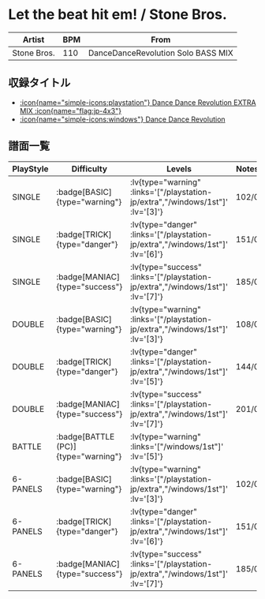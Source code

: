 # Let the beat hit em! / Stone Bros.

|Artist|BPM|From|
|------|---|----|
|Stone Bros.|110|DanceDanceRevolution Solo BASS MIX|

## 収録タイトル

- [ :icon{name="simple-icons:playstation"} Dance Dance Revolution EXTRA MIX :icon{name="flag:jp-4x3"} ](/playstation-jp/extra)
- [:icon{name="simple-icons:windows"} Dance Dance Revolution](/windows/1st)

## 譜面一覧

|PlayStyle|Difficulty|Levels|Notes|Movie|
|---------|----------|------|-----|-----|
|SINGLE| :badge[BASIC]{type="warning"} | :lv{type="warning" :links='["/playstation-jp/extra","/windows/1st"]' :lv='[3]'} |102/0||
|SINGLE| :badge[TRICK]{type="danger"} | :lv{type="danger" :links='["/playstation-jp/extra","/windows/1st"]' :lv='[6]'} |151/0||
|SINGLE| :badge[MANIAC]{type="success"} | :lv{type="success" :links='["/playstation-jp/extra","/windows/1st"]' :lv='[7]'} |185/0||
|DOUBLE| :badge[BASIC]{type="warning"} | :lv{type="warning" :links='["/playstation-jp/extra","/windows/1st"]' :lv='[3]'} |108/0||
|DOUBLE| :badge[TRICK]{type="danger"} | :lv{type="danger" :links='["/playstation-jp/extra","/windows/1st"]' :lv='[5]'} |144/0||
|DOUBLE| :badge[MANIAC]{type="success"} | :lv{type="success" :links='["/playstation-jp/extra","/windows/1st"]' :lv='[7]'} |201/0||
|BATTLE| :badge[BATTLE (PC)]{type="warning"} | :lv{type="warning" :links='["/windows/1st"]' :lv='[5]'} |||
|6-PANELS| :badge[BASIC]{type="warning"} | :lv{type="warning" :links='["/playstation-jp/extra","/windows/1st"]' :lv='[3]'} |102/0||
|6-PANELS| :badge[TRICK]{type="danger"} | :lv{type="danger" :links='["/playstation-jp/extra","/windows/1st"]' :lv='[6]'} |151/0||
|6-PANELS| :badge[MANIAC]{type="success"} | :lv{type="success" :links='["/playstation-jp/extra","/windows/1st"]' :lv='[7]'} |185/0||
